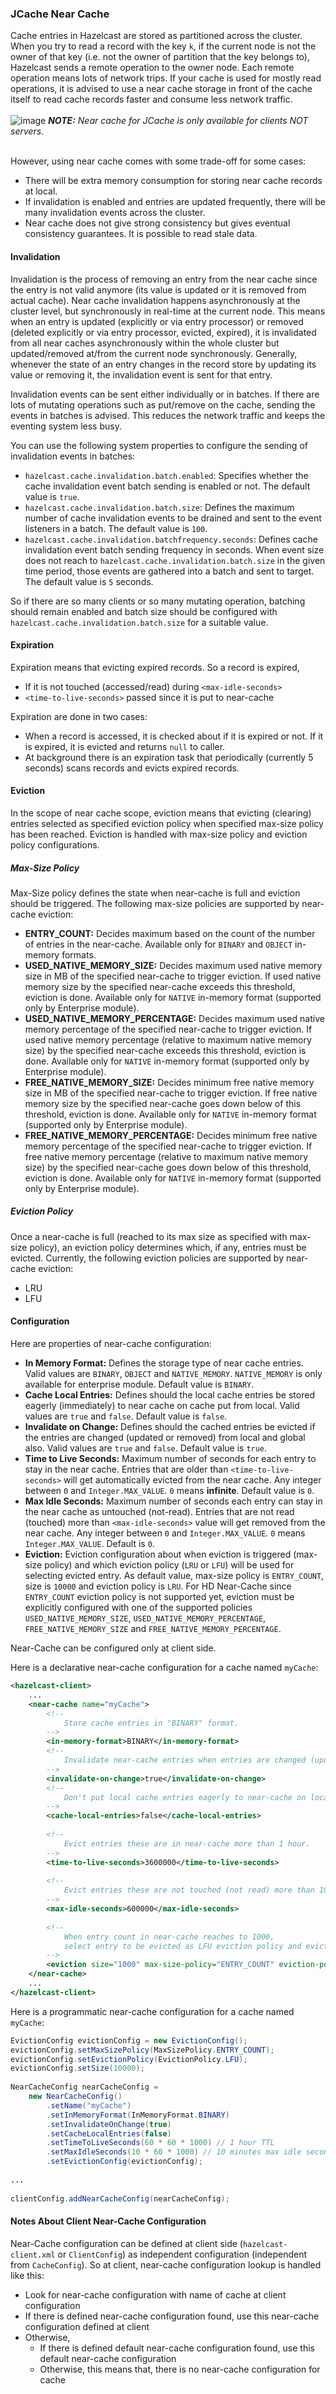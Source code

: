 ### JCache Near Cache

Cache entries in Hazelcast are stored as partitioned across the cluster. 
When you try to read a record with the key `k`, if the current node is not the owner of that key (i.e. not the owner of partition that the key belongs to), 
Hazelcast sends a remote operation to the owner node. Each remote operation means lots of network trips. 
If your cache is used for mostly read operations, it is advised to use a near cache storage in front of the cache itself to read cache records faster and consume less network traffic.
<br><br>
![image](images/NoteSmall.jpg) ***NOTE:*** *Near cache for JCache is only available for clients NOT servers.*
<br><br>

However, using near cache comes with some trade-off for some cases:

- There will be extra memory consumption for storing near cache records at local.
- If invalidation is enabled and entries are updated frequently, there will be many invalidation events across the cluster.
- Near cache does not give strong consistency but gives eventual consistency guarantees. It is possible to read stale data.

#### Invalidation

Invalidation is the process of removing an entry from the near cache since the entry is not valid anymore (its value is updated or it is removed from actual cache). Near cache invalidation happens asynchronously at the cluster level, but synchronously in real-time at the current node. This means when an entry is updated (explicitly or via entry processor) or removed (deleted explicitly or via entry processor, evicted, expired), it is invalidated from all near caches asynchronously within the whole cluster but updated/removed at/from the current node synchronously. Generally, whenever the state of an entry changes in the record store by updating its value or removing it, the invalidation event is sent for that entry.

Invalidation events can be sent either individually or in batches. If there are lots of mutating operations such as put/remove on the cache, sending the events in batches is advised. This reduces the network traffic and keeps the eventing system less busy. 

You can use the following system properties to configure the sending of invalidation events in batches:

- `hazelcast.cache.invalidation.batch.enabled`: Specifies whether the cache invalidation event batch sending is enabled or not. The default value is `true`.
- `hazelcast.cache.invalidation.batch.size`: Defines the maximum number of cache invalidation events to be drained and sent to the event listeners in a batch. The default value is `100`.
- `hazelcast.cache.invalidation.batchfrequency.seconds`: Defines cache invalidation event batch sending frequency in seconds. When event size does not reach to `hazelcast.cache.invalidation.batch.size` in the given time period, those events are gathered into a batch and sent to target. The default value is `5` seconds.

So if there are so many clients or so many mutating operation, batching should remain enabled and batch size should be configured with `hazelcast.cache.invalidation.batch.size` for a suitable value.

#### Expiration

Expiration means that evicting expired records. 
So a record is expired, 
- If it is not touched (accessed/read) during `<max-idle-seconds>`
- `<time-to-live-seconds>` passed since it is put to near-cache

Expiration are done in two cases:
- When a record is accessed, it is checked about if it is expired or not. If it is expired, it is evicted and returns `null` to caller.
- At background there is an expiration task that periodically (currently 5 seconds) scans records and evicts expired records.

#### Eviction

In the scope of near cache scope, eviction means that evicting (clearing) entries selected as specified eviction policy when specified max-size policy has been reached.
Eviction is handled with max-size policy and eviction policy configurations.

##### Max-Size Policy

Max-Size policy defines the state when near-cache is full and eviction should be triggered.
The following max-size policies are supported by near-cache eviction:
- **ENTRY_COUNT:** Decides maximum based on the count of the number of entries in the near-cache. 
Available only for `BINARY` and `OBJECT` in-memory formats.
- **USED_NATIVE_MEMORY_SIZE:** Decides maximum used native memory size in MB of the specified near-cache to trigger eviction. 
If used native memory size by the specified near-cache exceeds this threshold, eviction is done. 
Available only for `NATIVE` in-memory format (supported only by Enterprise module).
- **USED_NATIVE_MEMORY_PERCENTAGE:** Decides maximum used native memory percentage of the specified near-cache to trigger eviction. 
If used native memory percentage (relative to maximum native memory size) by the specified near-cache exceeds this threshold, eviction is done. 
Available only for `NATIVE` in-memory format (supported only by Enterprise module).
- **FREE_NATIVE_MEMORY_SIZE:** Decides minimum free native memory size in MB of the specified near-cache to trigger eviction. 
If free native memory size by the specified near-cache goes down below of this threshold, eviction is done.
Available only for `NATIVE` in-memory format (supported only by Enterprise module).
- **FREE_NATIVE_MEMORY_PERCENTAGE:** Decides minimum free native memory percentage of the specified near-cache to trigger eviction. 
If free native memory percentage (relative to maximum native memory size) by the specified near-cache goes down below of this threshold, eviction is done.
Available only for `NATIVE` in-memory format (supported only by Enterprise module).

##### Eviction Policy 
Once a near-cache is full (reached to its max size as specified with max-size policy), an eviction policy determines which, if any, entries must be evicted.
Currently, the following eviction policies are supported by near-cache eviction: 
- LRU
- LFU

#### Configuration

Here are properties of near-cache configuration:

- **In Memory Format:** Defines the storage type of near cache entries. Valid values are `BINARY`, `OBJECT` and `NATIVE_MEMORY`. `NATIVE_MEMORY` is only available for enterprise module. Default value is `BINARY`.
- **Cache Local Entries:** Defines should the local cache entries be stored eagerly (immediately) to near cache on cache put from local. Valid values are `true` and `false`. Default value is `false`.
- **Invalidate on Change:** Defines should the cached entries be evicted if the entries are changed (updated or removed) from local and global also. Valid values are `true` and `false`. Default value is `true`.
- **Time to Live Seconds:** Maximum number of seconds for each entry to stay in the near cache. Entries that are older than `<time-to-live-seconds>` will get automatically evicted from the near cache. Any integer between `0` and `Integer.MAX_VALUE`. `0` means **infinite**. Default value is `0`.
- **Max Idle Seconds:** Maximum number of seconds each entry can stay in the near cache as untouched (not-read). Entries that are not read (touched) more than `<max-idle-seconds>` value will get removed from the near cache. Any integer between `0` and `Integer.MAX_VALUE`. `0` means `Integer.MAX_VALUE`. Default is `0`.
- **Eviction:** Eviction configuration about when eviction is triggered (max-size policy) and which eviction policy (`LRU` or `LFU`) will be used for selecting evicted entry. As default value, max-size policy is `ENTRY_COUNT`, size is `10000` and eviction policy is `LRU`. For HD Near-Cache since `ENTRY_COUNT` eviction policy is not supported yet, eviction must be explicitly configured with one of the supported policies `USED_NATIVE_MEMORY_SIZE`, `USED_NATIVE_MEMORY_PERCENTAGE`, `FREE_NATIVE_MEMORY_SIZE` and `FREE_NATIVE_MEMORY_PERCENTAGE`.

Near-Cache can be configured only at client side.

Here is a declarative near-cache configuration for a cache named `myCache`:

```xml
<hazelcast-client>
    ...
    <near-cache name="myCache">
        <!--
            Store cache entries in "BINARY" format.
        -->
        <in-memory-format>BINARY</in-memory-format>
        <!--
            Invalidate near-cache entries when entries are changed (updated or removed) from local or global.
        -->
        <invalidate-on-change>true</invalidate-on-change>
        <!--
            Don't put local cache entries eagerly to near-cache on local cache put.
        -->
        <cache-local-entries>false</cache-local-entries>
 
        <!--
            Evict entries these are in near-cache more than 1 hour.
        -->
        <time-to-live-seconds>3600000</time-to-live-seconds>
 
        <!--
            Evict entries these are not touched (not read) more than 10 minutes.
        -->
        <max-idle-seconds>600000</max-idle-seconds>
 
        <!--
            When entry count in near-cache reaches to 1000, 
            select entry to be evicted as LFU eviction policy and evict it.
        -->
        <eviction size="1000" max-size-policy="ENTRY_COUNT" eviction-policy="LFU"/>
    </near-cache>
    ...
</hazelcast-client>
```

Here is a programmatic near-cache configuration for a cache named `myCache`:

```java
EvictionConfig evictionConfig = new EvictionConfig();
evictionConfig.setMaxSizePolicy(MaxSizePolicy.ENTRY_COUNT);
evictionConfig.setEvictionPolicy(EvictionPolicy.LFU);
evictionConfig.setSize(10000);
 
NearCacheConfig nearCacheConfig =
    new NearCacheConfig()
        .setName("myCache")
        .setInMemoryFormat(InMemoryFormat.BINARY)
        .setInvalidateOnChange(true)
        .setCacheLocalEntries(false)
        .setTimeToLiveSeconds(60 * 60 * 1000) // 1 hour TTL
        .setMaxIdleSeconds(10 * 60 * 1000) // 10 minutes max idle seconds
        .setEvictionConfig(evictionConfig);
 
...
 
clientConfig.addNearCacheConfig(nearCacheConfig);
```

#### Notes About Client Near-Cache Configuration
Near-Cache configuration can be defined at client side (`hazelcast-client.xml` or `ClientConfig`) as independent configuration (independent from `CacheConfig`). 
So at client, near-cache configuration lookup is handled like this:
- Look for near-cache configuration with name of cache at client configuration
- If there is defined near-cache configuration found, use this near-cache configuration defined at client
- Otherwise, 
  * If there is defined default near-cache configuration found, use this default near-cache configuration
  * Otherwise, this means that, there is no near-cache configuration for cache
